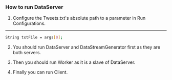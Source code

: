 ### How to run DataServer

1. Configure the Tweets.txt's absolute path to a parameter in Run Configurations.
---
``` bash
String txtFile = args[0];
```

2. You should run DataServer and DataStreamGenerator first as they are both servers.

3. Then you should run Worker as it is a slave of DataServer.

4. Finally you can run Client.
